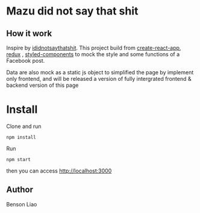 # Mazu did not say that shit

## How it work

Inspire by [ididnotsaythatshit](https://weichiachang.github.io/ididnotsaythatshit/).
This project build from [create-react-app](https://facebook.github.io/create-react-app/), [redux](https://redux.js.org/) , [styled-components](https://www.styled-components.com/) to mock the style and some functions of a Facebook post.

Data are also mock as a static js object to simplified the page by implement only frontend, and will be released a version of fully intergrated frontend & backend version of this page

# Install

Clone and run

```
npm install
```

Run

```
npm start
```

then you can access [http://localhost:3000](http://localhost:3000)

## Author

Benson Liao
